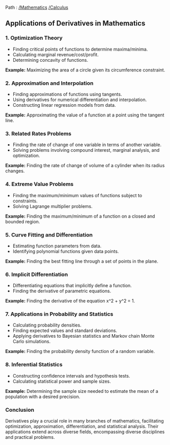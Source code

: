 Path : [/Mathematics](<..\..\index.md>) [/Calculus](<..\index.md>)
## Applications of Derivatives in Mathematics

### 1. Optimization Theory

- Finding critical points of functions to determine maxima/minima.
- Calculating marginal revenue/cost/profit.
- Determining concavity of functions.


**Example:** Maximizing the area of a circle given its circumference constraint.


### 2. Approximation and Interpolation

- Finding approximations of functions using tangents.
- Using derivatives for numerical differentiation and interpolation. 
- Constructing linear regression models from data.


**Example:** Approximating the value of a function at a point using the tangent line.


### 3. Related Rates Problems

- Finding the rate of change of one variable in terms of another variable.
- Solving problems involving compound interest, marginal analysis, and optimization.


**Example:** Finding the rate of change of volume of a cylinder when its radius changes.


### 4. Extreme Value Problems

- Finding the maximum/minimum values of functions subject to constraints.
- Solving Lagrange multiplier problems.


**Example:** Finding the maximum/minimum of a function on a closed and bounded region.


### 5. Curve Fitting and Differentiation

- Estimating function parameters from data.
- Identifying polynomial functions given data points.


**Example:** Finding the best fitting line through a set of points in the plane.


### 6. Implicit Differentiation

- Differentiating equations that implicitly define a function.
- Finding the derivative of parametric equations.


**Example:** Finding the derivative of the equation x^2 + y^2 = 1.


### 7. Applications in Probability and Statistics

- Calculating probability densities.
- Finding expected values and standard deviations.
- Applying derivatives to Bayesian statistics and Markov chain Monte Carlo simulations.


**Example:** Finding the probability density function of a random variable.


### 8. Inferential Statistics

- Constructing confidence intervals and hypothesis tests.
- Calculating statistical power and sample sizes.


**Example:** Determining the sample size needed to estimate the mean of a population with a desired precision.


### Conclusion

Derivatives play a crucial role in many branches of mathematics, facilitating optimization, approximation, differentiation, and statistical analysis. Their applications extend across diverse fields, encompassing diverse disciplines and practical problems.

